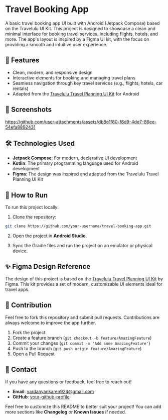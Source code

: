 # Travel Booking App

A basic travel booking app UI built with Android (Jetpack Compose) based on the Travelulu UI Kit. This project is designed to showcase a clean and minimal interface for booking travel services, including flights, hotels, and more. The app's layout is inspired by a Figma UI kit, with the focus on providing a smooth and intuitive user experience.

## 🌟 Features

- Clean, modern, and responsive design
- Interactive elements for booking and managing travel plans
- Seamless navigation through key travel services (e.g., flights, hotels, car rentals)
- Adapted from the [Travelulu Travel Planning UI Kit](https://www.figma.com/design/yEx8JfvrJv73ozazLSiowf/Travelulu---Travel-Planning-UI-Kit?node-id=140-0&node-type=frame&t=DgQ5LsAJxMizOnKN-0) for Android

## 📸 Screenshots
https://github.com/user-attachments/assets/db8e1f80-f6d9-4de7-86ee-54efa8892431

## 🛠️ Technologies Used

- **Jetpack Compose**: For modern, declarative UI development
- **Kotlin**: The primary programming language used for Android development
- **Figma**: The design was inspired and adapted from the Travelulu Travel Planning UI Kit

## 📱 How to Run

To run this project locally:

1. Clone the repository:

```bash
git clone https://github.com/your-username/travel-booking-app.git
```

2. Open the project in **Android Studio**.

3. Sync the Gradle files and run the project on an emulator or physical device.

## ✨ Figma Design Reference

The design of this project is based on the [Travelulu Travel Planning UI Kit](https://www.figma.com/design/yEx8JfvrJv73ozazLSiowf/Travelulu---Travel-Planning-UI-Kit?node-id=140-0&node-type=frame&t=DgQ5LsAJxMizOnKN-0) by Figma. This kit provides a set of modern, customizable UI elements ideal for travel apps.

## 🤝 Contribution

Feel free to fork this repository and submit pull requests. Contributions are always welcome to improve the app further.

1. Fork the project
2. Create a feature branch (`git checkout -b feature/AmazingFeature`)
3. Commit your changes (`git commit -m 'Add some AmazingFeature'`)
4. Push to the branch (`git push origin feature/AmazingFeature`)
5. Open a Pull Request

## 📧 Contact

If you have any questions or feedback, feel free to reach out!

- **Email**: vardanyankaren924@gmail.com 
- **GitHub**: [your-github-profile](https://github.com/kv-yan)


Feel free to customize this README to better suit your project! You can add more sections like **Changelog** or **Known Issues** if needed.

